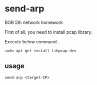 # send-arp
BOB 5th network homework

First of all, you need to install pcap library.

Execute below command.

`sudo apt-get install libpcap-dev`

## usage
`send-arp <target-IP>`
